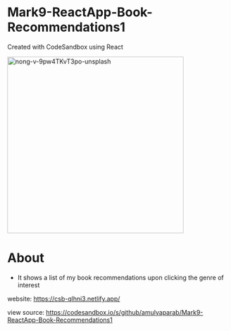 # Mark9-ReactApp-Book-Recommendations1
Created with CodeSandbox using React

<img src="https://user-images.githubusercontent.com/86553695/191792695-6d554e5e-1751-43fb-a6b4-351f0bb6a5c5.jpg" alt="nong-v-9pw4TKvT3po-unsplash" width="400"/>

# About
* It shows a list of my book recommendations upon clicking the genre of interest

website: https://csb-qlhni3.netlify.app/

view source: https://codesandbox.io/s/github/amulyaparab/Mark9-ReactApp-Book-Recommendations1

